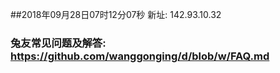 ##2018年09月28日07时12分07秒 新址: 142.93.10.32
### 兔友常见问题及解答: https://github.com/wanggonging/d/blob/w/FAQ.md
